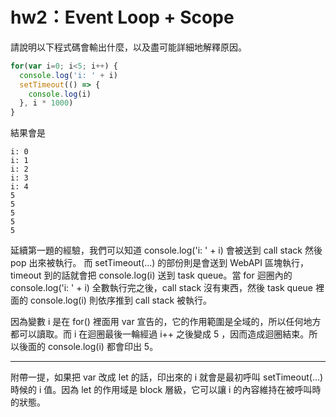 # hw2：Event Loop + Scope

請說明以下程式碼會輸出什麼，以及盡可能詳細地解釋原因。

``` js
for(var i=0; i<5; i++) {
  console.log('i: ' + i)
  setTimeout(() => {
    console.log(i)
  }, i * 1000)
}
```

結果會是
```
i: 0
i: 1
i: 2
i: 3
i: 4
5
5
5
5
5
```

延續第一題的經驗，我們可以知道 console.log('i: ' + i) 會被送到 call stack 然後 pop 出來被執行。
而 setTimeout(...) 的部份則是會送到 WebAPI 區塊執行， timeout 到的話就會把 console.log(i) 送到 task queue。當 for 迴圈內的 console.log('i: ' + i) 全數執行完之後，call stack 沒有東西，然後 task queue 裡面的 console.log(i) 則依序推到 call stack 被執行。

因為變數 i 是在 for() 裡面用 var 宣告的，它的作用範圍是全域的，所以任何地方都可以讀取。而 i 在迴圈最後一輪經過 i++ 之後變成 5 ，因而造成迴圈結束。所以後面的 console.log(i) 都會印出 5。

---

附帶一提，如果把 var 改成 let 的話，印出來的 i 就會是最初呼叫 setTimeout(...) 時候的 i 值。因為 let 的作用域是 block 層級，它可以讓 i 的內容維持在被呼叫時的狀態。



